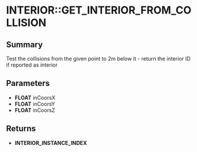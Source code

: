 # INTERIOR::GET_INTERIOR_FROM_COLLISION

## Summary
Test the collisions from the given point to 2m below it - return the interior ID if reported as interior

## Parameters
* **FLOAT** inCoorsX
* **FLOAT** inCoorsY
* **FLOAT** inCoorsZ

## Returns
* **INTERIOR_INSTANCE_INDEX**